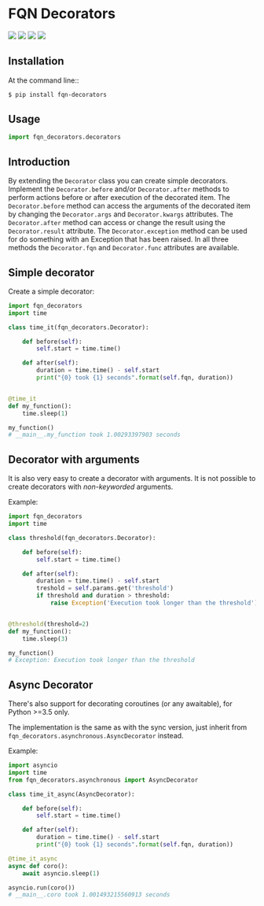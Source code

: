 FQN Decorators
==============

[![](https://github.com/kpn/py-fqn-decorators/actions/workflows/tests.yml/badge.svg)](https://github.com/kpn/py-fqn-decorators/actions/workflows/tests.yml)
[![](https://img.shields.io/codecov/c/github/kpn-digital/py-fqn-decorators/master.svg)](http://codecov.io/github/kpn-digital/py-fqn-decorators?branch=master)
[![](https://img.shields.io/pypi/v/fqn-decorators.svg)](https://pypi.python.org/pypi/fqn-decorators)
[![](https://readthedocs.org/projects/fqn-decorators/badge/?version=latest)](http://fqn-decorators.readthedocs.org/en/latest/?badge=latest)


Installation
------------
At the command line::

```bash
$ pip install fqn-decorators
```

Usage
-----
```python
import fqn_decorators.decorators
```

Introduction
------------

By extending the `Decorator` class you can create simple decorators.
Implement the `Decorator.before` and/or `Decorator.after` methods to perform actions before or after execution of the decorated item.
The `Decorator.before` method can access the arguments of the decorated item by changing the `Decorator.args` and `Decorator.kwargs` attributes.
The `Decorator.after` method can access or change the result using the `Decorator.result` attribute.
The `Decorator.exception` method can be used for do something with an Exception that has been raised.
In all three methods the `Decorator.fqn` and `Decorator.func` attributes are available.

Simple decorator
----------------

Create a simple decorator:

```python
import fqn_decorators
import time

class time_it(fqn_decorators.Decorator):

    def before(self):
        self.start = time.time()

    def after(self):
        duration = time.time() - self.start
        print("{0} took {1} seconds".format(self.fqn, duration))


@time_it
def my_function():
    time.sleep(1)

my_function()
# __main__.my_function took 1.00293397903 seconds
```

Decorator with arguments
------------------------

It is also very easy to create a decorator with arguments.
It is not possible to create decorators with *non-keyworded* arguments.

Example:

```python
import fqn_decorators
import time

class threshold(fqn_decorators.Decorator):

    def before(self):
        self.start = time.time()

    def after(self):
        duration = time.time() - self.start
        treshold = self.params.get('threshold')
        if threshold and duration > threshold:
            raise Exception('Execution took longer than the threshold')


@threshold(threshold=2)
def my_function():
    time.sleep(3)

my_function()
# Exception: Execution took longer than the threshold
```

Async Decorator
---------------

There's also support for decorating coroutines (or any awaitable), for Python >=3.5 only.

The implementation is the same as with the sync version, just inherit from
`fqn_decorators.asynchronous.AsyncDecorator` instead.

Example:
```python
import asyncio
import time
from fqn_decorators.asynchronous import AsyncDecorator

class time_it_async(AsyncDecorator):

    def before(self):
        self.start = time.time()

    def after(self):
        duration = time.time() - self.start
        print("{0} took {1} seconds".format(self.fqn, duration))

@time_it_async
async def coro():
    await asyncio.sleep(1)

asyncio.run(coro())
# __main__.coro took 1.001493215560913 seconds
```
